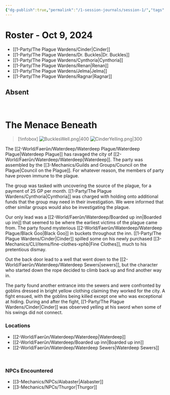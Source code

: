 ```yaml
---
{"dg-publish":true,"permalink":"/1-session-journals/session-1/","tags":["journal"],"created":"2025-02-22T18:03:19.711-05:00","updated":"2025-02-25T13:07:47.066-05:00"}
---
```


# Roster - Oct 9, 2024



- [[1-Party/The Plague Wardens/Cinder\|Cinder]]
- [[1-Party/The Plague Wardens/Dr. Buckles\|Dr. Buckles]]
- [[1-Party/The Plague Wardens/Cynthoria\|Cynthoria]]
- [[1-Party/The Plague Wardens/Renan\|Renan]]
- [[1-Party/The Plague Wardens/Jelma\|Jelma]]
- [[1-Party/The Plague Wardens/Ragnar\|Ragnar]]

## Absent

<br>

# The Menace Beneath




>[!infobox]
>![BucklesWell.png|400](/img/user/z_Assets/BucklesWell.png)
>![CinderYelling.png|300](/img/user/z_Assets/CinderYelling.png)

The [[2-World/Faerûn/Waterdeep/Waterdeep Plague/Waterdeep Plague\|Waterdeep Plague]] has ravaged the city of [[2-World/Faerûn/Waterdeep/Waterdeep\|Waterdeep]]. The party was assembled by the [[3-Mechanics/Guilds and Groups/Council on the Plague\|Council on the Plague]]. For whatever reason, the members of party have proven immune to the plague.

The group was tasked with uncovering the source of the plague, for a payment of 25 GP per month. [[1-Party/The Plague Wardens/Cynthoria\|Cynthoria]] was charged with holding onto additional funds that the group may need in their investigation. We were informed that other similar groups would also be investigating the plague.



Our only lead was a [[2-World/Faerûn/Waterdeep/Boarded up inn\|Boarded up inn]] that seemed to be where the earliest victims of the plague came from.  The party found mysterious [[2-World/Faerûn/Waterdeep/Waterdeep Plague/Black Goo\|Black Goo]] in buckets throughout the inn. [[1-Party/The Plague Wardens/Cinder\|Cinder]] spilled some on his newly purchased [[3-Mechanics/CLI/items/fine-clothes-xphb\|Fine Clothes]], much to his pretentious dismay.

Out the back door lead to a well that went down to the [[2-World/Faerûn/Waterdeep/Waterdeep Sewers\|sewers]], but the character who started down the rope decided to climb back up and find another way in.

The party found another entrance into the sewers and were confronted by goblins dressed in bright yellow clothing claiming they worked for the city. A fight ensued, with the goblins being killed except one who was exceptional at hiding. During and after the fight, [[1-Party/The Plague Wardens/Cinder\|Cinder]] was observed yelling at his sword when some of his swings did not connect.
<br>

### Locations

- [[2-World/Faerûn/Waterdeep/Waterdeep\|Waterdeep]]
- [[2-World/Faerûn/Waterdeep/Boarded up inn\|Boarded up inn]]
- [[2-World/Faerûn/Waterdeep/Waterdeep Sewers\|Waterdeep Sewers]]
<br>

### NPCs Encountered

- [[3-Mechanics/NPCs/Alabaster\|Alabaster]]
- [[3-Mechanics/NPCs/Thurgor\|Thurgor]]


